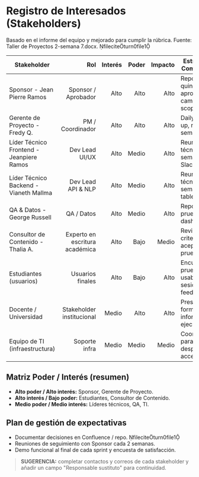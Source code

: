 # Registro de Interesados (Stakeholders)

Basado en el informe del equipo y mejorado para cumplir la rúbrica. Fuente: Taller de Proyectos 2-semana 7.docx. fileciteturn0file1

| Stakeholder | Rol | Interés | Poder | Impacto | Estrategia de Comunicación | Frecuencia |
|---|---:|---:|---:|---:|---|---:|
| Sponsor - Jean Pierre Ramos | Sponsor / Aprobador | Alto | Alto | Alto | Reporte quincenal y aprobación de cambios de scope | Quincenal |
| Gerente de Proyecto - Fredy Q. | PM / Coordinador | Alto | Alto | Alto | Daily stand-up, reportes semanales | Diario / Semanal |
| Líder Técnico Frontend - Jeanpiere Ramos | Dev Lead UI/UX | Alto | Medio | Alto | Reunión técnica semanal, canal Slack | Semanal |
| Líder Técnico Backend - Vianeth Mallma | Dev Lead API & NLP | Alto | Medio | Alto | Reunión técnica semanal, tablero Jira | Semanal |
| QA & Datos - George Russell | QA / Datos | Alto | Medio | Alto | Reportes de pruebas y dashboards | Al final de cada sprint |
| Consultor de Contenido - Thalia A. | Experto en escritura académica | Alto | Bajo | Medio | Revisión de criterios de aceptación y pruebas piloto | Mensual / Según necesidad |
| Estudiantes (usuarios) | Usuarios finales | Alto | Bajo | Alto | Encuestas, pruebas de usabilidad, sesiones de feedback | Durante pilotos |
| Docente / Universidad | Stakeholder institucional | Medio | Alto | Alto | Presentaciones formales, informes ejecutivos | Mensual |
| Equipo de TI (infraestructura) | Soporte infra | Medio | Medio | Medio | Coordinación para despliegue y accesos | Bajo demanda |

## Matriz Poder / Interés (resumen)
- **Alto poder / Alto interés:** Sponsor, Gerente de Proyecto.  
- **Alto interés / Bajo poder:** Estudiantes, Consultor de Contenido.  
- **Medio poder / Medio interés:** Líderes técnicos, QA, TI.

## Plan de gestión de expectativas
- Documentar decisiones en Confluence / repo. fileciteturn0file1  
- Reuniones de seguimiento con Sponsor cada 2 semanas.  
- Demo funcional al final de cada sprint y encuesta de satisfacción.

> **SUGERENCIA:** completar contactos y correos de cada stakeholder y añadir un campo "Responsable sustituto" para continuidad.

